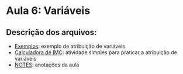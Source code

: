 # Aula 6: Variáveis

## Descrição dos arquivos:
* [Exemplos](https://github.com/jgarconi/CursoPython/blob/master/secao2/aula06/exemplos.py): exemplo de atribuição de variáveis
* [Calculadora de IMC](https://github.com/jgarconi/CursoPython/blob/master/secao2/aula06/calculadora-imc.py): atividade simples para praticar a atribuição de variáveis
* [NOTES](https://github.com/jgarconi/CursoPython/blob/master/secao2/aula06/NOTES.md): anotações da aula
